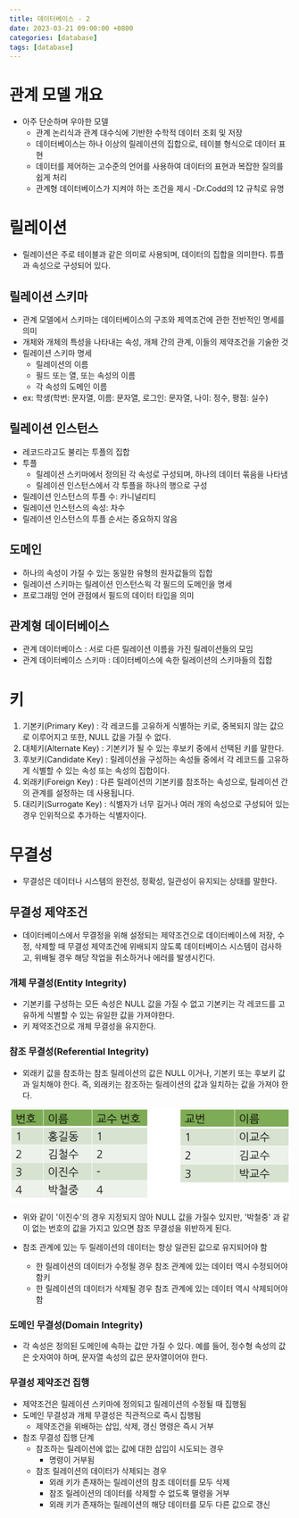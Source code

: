 ```yaml
---
title: 데이터베이스 - 2
date: 2023-03-21 09:00:00 +0800
categories: [database]
tags: [database]
---
```


# 관계 모델 개요

- 아주 단순하며 우아한 모델
  - 관계 논리식과 관계 대수식에 기반한 수학적 데이터 조회 및 저장
  - 데이터베이스는 하나 이상의 릴레이션의 집합으로, 테이블 형식으로 데이터 표현
  - 데이터를 제어하는 고수준의 언어를 사용하여 데이터의 표현과 복잡한 질의를 쉽게 처리
  - 관계형 데이터베이스가 지켜야 하는 조건을 제시 -Dr.Codd의 12 규칙로 유명

# 릴레이션

- 릴레이션은 주로 테이블과 같은 의미로 사용되며, 데이터의 집합을 의미한다. 튜플과 속성으로 구성되어 있다.

## 릴레이션 스키마

- 관계 모델에서 스키마는 데이터베이스의 구조와 제역조건에 관한 전반적인 명세를 의미
- 개체와 개체의 특성을 나타내는 속성, 개체 간의 관계, 이들의 제약조건을 기술한 것
- 릴레이션 스키마 명세
  - 릴레이션의 이름
  - 필드 또는 열, 또는 속성의 이름
  - 각 속성의 도메인 이름
- ex: 학생(학번: 문자열, 이름: 문자열, 로그인: 문자열, 나이: 정수, 평점: 실수)

## 릴레이션 인스턴스

- 레코드라고도 불리는 투플의 집합
- 투플
  - 릴레이션 스키마에서 정의된 각 속성로 구성되며, 하나의 데이터 묶음을 나타냄
  - 릴레이션 인스턴스에서 각 투플을 하나의 행으로 구성
- 릴레이션 인스턴스의 투플 수: 카니널리티
- 릴레이션 인스턴스의 속성: 차수
- 릴레이션 인스턴스의 투플 순서는 중요하지 않음

## 도메인

- 하나의 속성이 가질 수 있는 동일한 유형의 원자값들의 집합
- 릴레이션 스키마는 릴레이션 인스턴스읙 각 필드의 도메인을 명세
- 프로그래밍 언어 관점에서 필드의 데이터 타입을 의미

## 관계형 데이터베이스

- 관계 데이터베이스 : 서로 다른 릴레이션 이름을 가진 릴레이션들의 모임
- 관계 데이터베이스 스키마 : 데이터베이스에 속한 릴레이션의 스키마들의 집합

# 키
1. 기본키(Primary Key) : 각 레코드를 고유하게 식별하는 키로, 중복되지 않는 값으로 이루어지고 또한, NULL 값을 가질 수 없다.
2. 대체키(Alternate Key) : 기본키가 될 수 있는 후보키 중에서 선택된 키를 말한다.
3. 후보키(Candidate Key) : 릴레이션을 구성하는 속성들 중에서 각 레코드를 고유하게 식별할 수 있는 속성 또는 속성의 집합이다.
4. 외래키(Foreign Key) : 다른 릴레이션의 기본키를 참조하는 속성으로, 릴레이션 간의 관계를 설정하는 데 사용됩니다.
5. 대리키(Surrogate Key) : 식별자가 너무 길거나 여러 개의 속성으로 구성되어 있는 경우 인위적으로 추가하는 식별자이다.


# 무결성
- 무결성은 데이터나 시스템의 완전성, 정확성, 일관성이 유지되는 상태를 말한다.

## 무결성 제약조건

- 데이터베이스에서 무결정을 위해 설정되는 제약조건으로 데이터베이스에 저장, 수정, 삭제할 때 무결성 제약조건에 위배되지 않도록 데이터베이스 시스템이 검사하고, 위배될 경우 해당 작업을 취소하거나 에러를 발생시킨다.

### 개체 무결성(Entity Integrity)

- 기본키를 구성하는 모든 속성은 NULL 값을 가질 수 없고 기본키는 각 레코드를 고유하게 식별할 수 있는 유일한 값을 가져야한다.
- 키 제약조건으로 개체 무결성을 유지한다.

### 참조 무결성(Referential Integrity)

- 외래키 값을 참조하는 참조 릴레이션의 값은 NULL 이거나, 기본키 또는 후보키 값과 일치해야 한다. 즉, 외래키는 참조하는 릴레이션의 값과 일치하는 값을 가져야 한다.

<img src="/images/database2/1.png">

- 위와 같이 '이진수'의 경우 지정되지 않아 NULL 값을 가질수 있지만, '박철중' 과 같이 없는 번호의 값을 가지고 있으면 참조 무결성을 위반하게 된다.

- 참조 관계에 있는 두 릴레이션의 데이터는 항상 일관된 값으로 유지되어야 함
  - 한 릴레이션의 데이터가 수정될 경우 참조 관계에 있는 데이터 역시 수정되어야 함키
  - 한 릴레이션의 데이터가 삭제될 경우 참조 관계에 있는 데이터 역시 삭제되어야 함

### 도메인 무결성(Domain Integrity)

- 각 속성은 정의된 도메인에 속하는 값만 가질 수 있다. 예를 들어, 정수형 속성의 값은 숫자여야 하며, 문자열 속성의 값은 문자열이어야 한다.

### 무결성 제약조건 집행

- 제약조건은 릴레이션 스키마에 정의되고 릴레이션의 수정될 때 집행됨
- 도메인 무결성과 개체 무결성은 직관적으로 즉시 집행됨
  - 제약조건을 위배하는 삽입, 삭제, 갱신 명령은 즉시 거부
- 참조 무결성 집행 단계
  - 참조하는 릴레이션에 없는 값에 대한 삽입이 시도되는 경우
    - 명령이 거부됨
  - 참조 릴레이션의 데이터가 삭제되는 경우
    - 외래 키가 존재하는 릴레이션의 참조 데이터를 모두 삭제
    - 참조 릴레이션의 데이터를 삭제할 수 없도록 멸령을 거부
    - 외래 키가 존재하는 릴레이션의 해당 데이터를 모두 다른 값으로 갱신
